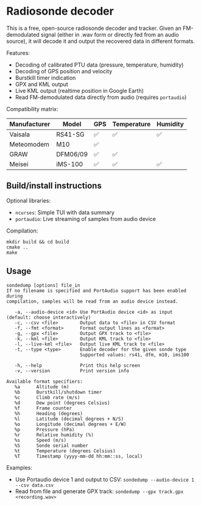 Radiosonde decoder
==================

This is a free, open-source radiosonde decoder and tracker. Given an
FM-demodulated signal (either in .wav form or directly fed from an audio
source), it will decode it and output the recovered data in different formats.

Features:
- Decoding of calibrated PTU data (pressure, temperature, humidity)
- Decoding of GPS position and velocity
- Burstkill timer indication
- GPX and KML output
- Live KML output (realtime position in Google Earth)
- Read FM-demodulated data directly from audio (requires `portaudio`)

Compatibility matrix:

| Manufacturer | Model   | GPS                | Temperature        | Humidity           |
|--------------|---------|--------------------|--------------------|--------------------|
| Vaisala      | RS41-SG | :white_check_mark: | :white_check_mark: | :white_check_mark: |
| Meteomodem   | M10     | :white_check_mark: |                    |                    |
| GRAW         | DFM06/09| :white_check_mark: | :white_check_mark: |                    |
| Meisei       | iMS-100 | :white_check_mark: | :white_check_mark: | :white_check_mark: |


Build/install instructions
--------------------------
Optional libraries:
- `ncurses`: Simple TUI with data summary
- `portaudio`: Live streaming of samples from audio device

Compilation:
```
mkdir build && cd build
cmake ..
make
```

Usage
-----
```
sondedump [options] file_in
If no filename is specified and PortAudio support has been enabled during
compilation, samples will be read from an audio device instead.

   -a, --audio-device <id> Use PortAudio device <id> as input (default: choose interactively)
   -c, --csv <file>        Output data to <file> in CSV format
   -f, --fmt <format>      Format output lines as <format>
   -g, --gpx <file>        Output GPX track to <file>
   -k, --kml <file>        Output KML track to <file>
   -l, --live-kml <file>   Output live KML track to <file>
   -t, --type <type>       Enable decoder for the given sonde type
                           Supported values: rs41, dfm, m10, ims100

   -h, --help              Print this help screen
   -v, --version           Print version info

Available format specifiers:
   %a      Altitude (m)
   %b      Burstkill/shutdown timer
   %c      Climb rate (m/s)
   %d      Dew point (degrees Celsius)
   %f      Frame counter
   %h      Heading (degrees)
   %l      Latitude (decimal degrees + N/S)
   %o      Longitude (decimal degrees + E/W)
   %p      Pressure (hPa)
   %r      Relative humidity (%)
   %s      Speed (m/s)
   %S      Sonde serial number
   %t      Temperature (degrees Celsius)
   %T      Timestamp (yyyy-mm-dd hh:mm::ss, local)

```

Examples:
- Use Portaudio device 1 and output to CSV: `sondedump --audio-device 1 --csv
  data.csv`
- Read from file and generate GPX track: `sondedump --gpx track.gpx
  <recording.wav>`
